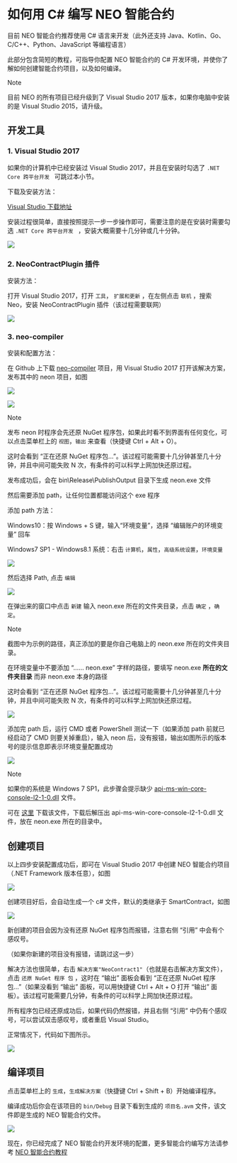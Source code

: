 # 如何用 C# 编写 NEO 智能合约

目前 NEO 智能合约推荐使用 C# 语言来开发（此外还支持 Java、Kotlin、Go、C/C++、Python、JavaScript 等编程语言）

此部分包含简短的教程，可指导你配置 NEO 智能合约的 C# 开发环境，并使你了解如何创建智能合约项目，以及如何编译。

   > [!Note]
   > 目前 NEO 的所有项目已经升级到了 Visual Studio 2017 版本，如果你电脑中安装的是 Visual Studio 2015，请升级。

## 开发工具

### 1. Visual Studio 2017

如果你的计算机中已经安装过 Visual Studio 2017，并且在安装时勾选了 `.NET Core 跨平台开发 ` 可跳过本小节。

下载及安装方法：

[Visual Studio 下载地址](https://www.visualstudio.com/products/visual-studio-community-vs)

安装过程很简单，直接按照提示一步一步操作即可，需要注意的是在安装时需要勾选 `.NET Core 跨平台开发 ` ，安装大概需要十几分钟或几十分钟。

![](assets/install_core_cross_platform_development_toolset.jpg)

### 2. NeoContractPlugin 插件

安装方法：

打开 Visual Studio 2017，打开 ` 工具 `， ` 扩展和更新 ` ，在左侧点击 ` 联机 ` ，搜索 Neo，安装 NeoContractPlugin 插件（该过程需要联网）

![](assets/download_and_install_smart_contract_plugin.jpg)

### 3. neo-compiler

安装和配置方法：

在 Github 上下载 [neo-compiler](https://github.com/neo-project/neo-compiler) 项目，用 Visual Studio 2017 打开该解决方案，发布其中的 neon 项目，如图

![](assets/publish_neo_compiler_msil_project.jpg)

![](assets/publish_and_profile_settings.jpg)

> [!Note]
> 发布 neon 时程序会先还原 NuGet 程序包，如果此时看不到界面有任何变化，可以点击菜单栏上的 `视图`，`输出` 来查看（快捷键 Ctrl + Alt + O）。
>
> 这时会看到 “正在还原 NuGet 程序包...”。该过程可能需要十几分钟甚至几十分钟，并且中间可能失败 N 次，有条件的可以科学上网加快还原过程。

发布成功后，会在 bin\Release\PublishOutput 目录下生成 neon.exe 文件

然后需要添加 path，让任何位置都能访问这个 exe 程序

添加 path 方法：

Windows10：按 Windows + S 键，输入“环境变量”，选择 “编辑账户的环境变量” 回车

Windows7 SP1 - Windows8.1 系统：右击 `计算机`，`属性`，`高级系统设置`，`环境变量`

![](assets/2017-06-07_12-07-03.png)


然后选择 Path, 点击 ` 编辑 `

![](assets/environment_variable.png)

在弹出来的窗口中点击 `新建` 输入 neon.exe 所在的文件夹目录，点击 ` 确定 ` ，` 确定 `。

> [!Note]
> 截图中为示例的路径，真正添加的要是你自己电脑上的 neon.exe 所在的文件夹目录。
>
> 在环境变量中不要添加 “…… neon.exe” 字样的路径，要填写 neon.exe **所在的文件夹目录** 而非 neon.exe 本身的路径
>
> 这时会看到 “正在还原 NuGet 程序包...”。该过程可能需要十几分钟甚至几十分钟，并且中间可能失败 N 次，有条件的可以科学上网加快还原过程。

![](assets/edit_environment_variable.png)

添加完 path 后，运行 CMD 或者 PowerShell 测试一下（如果添加 path 前就已经启动了 CMD 则要关掉重启），输入 neon 后，没有报错，输出如图所示的版本号的提示信息即表示环境变量配置成功

![](assets/powershell_enviornment_variabled_updated_correctly.png)

> [!Note]
> 如果你的系统是 Windows 7 SP1，此步骤会提示缺少  [api-ms-win-core-console-l2-1-0.dll](https://cn.dll-files.com/api-ms-win-core-console-l2-1-0.dll.html) 文件。
>
> 可在 [这里](https://cn.dll-files.com/api-ms-win-core-console-l2-1-0.dll.html) 下载该文件，下载后解压出 api-ms-win-core-console-l2-1-0.dll 文件，放在 neon.exe 所在的目录中。

## 创建项目

以上四步安装配置成功后，即可在 Visual Studio 2017 中创建 NEO 智能合约项目（.NET Framework 版本任意），如图

![](assets/new_smart_contract_project.png)

创建项目好后，会自动生成一个 c# 文件，默认的类继承于 SmartContract，如图

![](assets/NeoContract1.png)

新创建的项目会因为没有还原 NuGet 程序包而报错，注意右侧 “引用” 中会有个感叹号。

（如果你新建的项目没有报错，请跳过这一步）

解决方法也很简单，右击 `解决方案"NeoContract1"`（也就是右击解决方案文件），点击 `还原 NuGet 程序 包` ，这时在 “输出” 面板会看到 “正在还原 NuGet 程序包...”（如果没看到 “输出” 面板，可以用快捷键 Ctrl + Alt + O 打开 “输出” 面板）。该过程可能需要几分钟，有条件的可以科学上网加快还原过程。

所有程序包已经还原成功后，如果代码仍然报错，并且右侧 “引用” 中仍有个感叹号，可以尝试双击感叹号，或者重启 Visual Studio。

正常情况下，代码如下图所示。

![](assets/smart_contract_function_code.png)

## 编译项目

点击菜单栏上的 `生成`，`生成解决方案`（快捷键 Ctrl + Shift + B）开始编译程序。

编译成功后你会在该项目的 `bin/Debug` 目录下看到生成的 `项目名.avm` 文件，该文件即是生成的 NEO 智能合约文件。

![](assets/compile_smart_contract.jpg)

现在，你已经完成了 NEO 智能合约开发环境的配置，更多智能合约编写方法请参考 [NEO 智能合约教程](tutorial.md)

